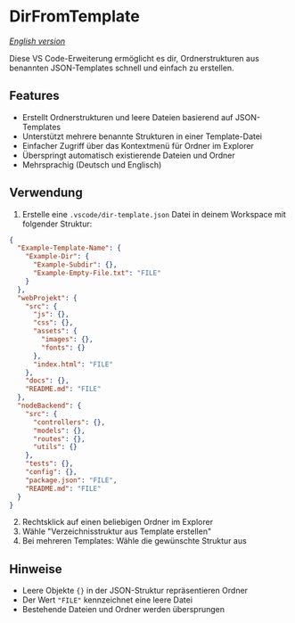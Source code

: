 # DirFromTemplate

_[English version](README.md)_

Diese VS Code-Erweiterung ermöglicht es dir, Ordnerstrukturen aus benannten JSON-Templates schnell und einfach zu erstellen.

## Features

- Erstellt Ordnerstrukturen und leere Dateien basierend auf JSON-Templates
- Unterstützt mehrere benannte Strukturen in einer Template-Datei
- Einfacher Zugriff über das Kontextmenü für Ordner im Explorer
- Überspringt automatisch existierende Dateien und Ordner
- Mehrsprachig (Deutsch und Englisch)

## Verwendung

1. Erstelle eine `.vscode/dir-template.json` Datei in deinem Workspace mit folgender Struktur:

```json
{
  "Example-Template-Name": {
    "Example-Dir": {
      "Example-Subdir": {},
      "Example-Empty-File.txt": "FILE"
    }
  },
  "webProjekt": {
    "src": {
      "js": {},
      "css": {},
      "assets": {
        "images": {},
        "fonts": {}
      },
      "index.html": "FILE"
    },
    "docs": {},
    "README.md": "FILE"
  },
  "nodeBackend": {
    "src": {
      "controllers": {},
      "models": {},
      "routes": {},
      "utils": {}
    },
    "tests": {},
    "config": {},
    "package.json": "FILE",
    "README.md": "FILE"
  }
}
```

2. Rechtsklick auf einen beliebigen Ordner im Explorer
3. Wähle "Verzeichnisstruktur aus Template erstellen"
4. Bei mehreren Templates: Wähle die gewünschte Struktur aus

## Hinweise

- Leere Objekte `{}` in der JSON-Struktur repräsentieren Ordner
- Der Wert `"FILE"` kennzeichnet eine leere Datei
- Bestehende Dateien und Ordner werden übersprungen
